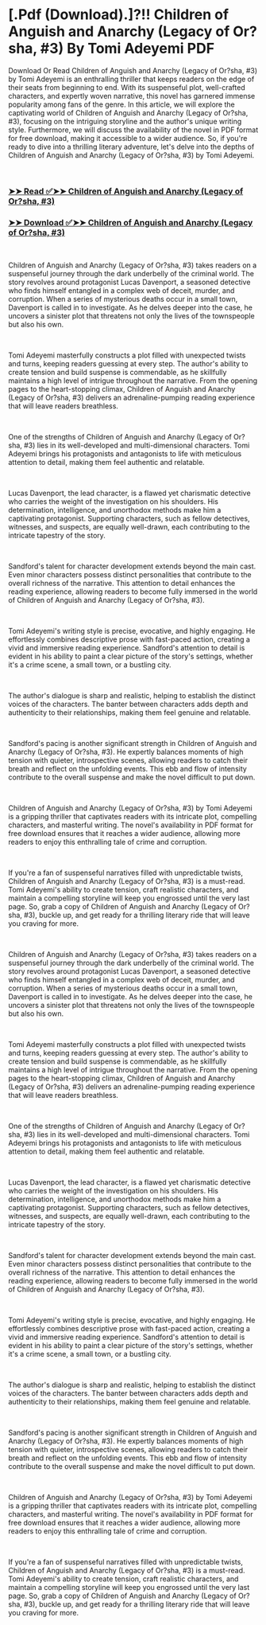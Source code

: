 # [.Pdf (Download).]?!! Children of Anguish and Anarchy (Legacy of Or?sha, #3) By Tomi Adeyemi PDF

<p>Download Or Read Children of Anguish and Anarchy (Legacy of Or?sha, #3) by Tomi Adeyemi is an enthralling thriller that keeps readers on the edge of their seats from beginning to end. With its suspenseful plot, well-crafted characters, and expertly woven narrative, this novel has garnered immense popularity among fans of the genre. In this article, we will explore the captivating world of Children of Anguish and Anarchy (Legacy of Or?sha, #3), focusing on the intriguing storyline and the author's unique writing style. Furthermore, we will discuss the availability of the novel in PDF format for free download, making it accessible to a wider audience. So, if you're ready to dive into a thrilling literary adventure, let's delve into the depths of Children of Anguish and Anarchy (Legacy of Or?sha, #3) by Tomi Adeyemi.</p>
<p>&nbsp;</p>

### [➤➤ Read ✅➤➤ Children of Anguish and Anarchy (Legacy of Or?sha, #3)](https://pdfworldnow.com/?book=68310983)

### [➤➤ Download ✅➤➤ Children of Anguish and Anarchy (Legacy of Or?sha, #3)](https://pdfworldnow.com/?book=68310983)

<p>&nbsp;</p>
<p>Children of Anguish and Anarchy (Legacy of Or?sha, #3) takes readers on a suspenseful journey through the dark underbelly of the criminal world. The story revolves around protagonist Lucas Davenport, a seasoned detective who finds himself entangled in a complex web of deceit, murder, and corruption. When a series of mysterious deaths occur in a small town, Davenport is called in to investigate. As he delves deeper into the case, he uncovers a sinister plot that threatens not only the lives of the townspeople but also his own.</p>
<p>&nbsp;</p>
<p>Tomi Adeyemi masterfully constructs a plot filled with unexpected twists and turns, keeping readers guessing at every step. The author's ability to create tension and build suspense is commendable, as he skillfully maintains a high level of intrigue throughout the narrative. From the opening pages to the heart-stopping climax, Children of Anguish and Anarchy (Legacy of Or?sha, #3) delivers an adrenaline-pumping reading experience that will leave readers breathless.</p>
<p>&nbsp;</p>
<p>One of the strengths of Children of Anguish and Anarchy (Legacy of Or?sha, #3) lies in its well-developed and multi-dimensional characters. Tomi Adeyemi brings his protagonists and antagonists to life with meticulous attention to detail, making them feel authentic and relatable.</p>
<p>&nbsp;</p>
<p>Lucas Davenport, the lead character, is a flawed yet charismatic detective who carries the weight of the investigation on his shoulders. His determination, intelligence, and unorthodox methods make him a captivating protagonist. Supporting characters, such as fellow detectives, witnesses, and suspects, are equally well-drawn, each contributing to the intricate tapestry of the story.</p>
<p>&nbsp;</p>
<p>Sandford's talent for character development extends beyond the main cast. Even minor characters possess distinct personalities that contribute to the overall richness of the narrative. This attention to detail enhances the reading experience, allowing readers to become fully immersed in the world of Children of Anguish and Anarchy (Legacy of Or?sha, #3).</p>
<p>&nbsp;</p>
<p>Tomi Adeyemi's writing style is precise, evocative, and highly engaging. He effortlessly combines descriptive prose with fast-paced action, creating a vivid and immersive reading experience. Sandford's attention to detail is evident in his ability to paint a clear picture of the story's settings, whether it's a crime scene, a small town, or a bustling city.</p>
<p>&nbsp;</p>
<p>The author's dialogue is sharp and realistic, helping to establish the distinct voices of the characters. The banter between characters adds depth and authenticity to their relationships, making them feel genuine and relatable.</p>
<p>&nbsp;</p>
<p>Sandford's pacing is another significant strength in Children of Anguish and Anarchy (Legacy of Or?sha, #3). He expertly balances moments of high tension with quieter, introspective scenes, allowing readers to catch their breath and reflect on the unfolding events. This ebb and flow of intensity contribute to the overall suspense and make the novel difficult to put down.</p>
<p>&nbsp;</p>
<p>Children of Anguish and Anarchy (Legacy of Or?sha, #3) by Tomi Adeyemi is a gripping thriller that captivates readers with its intricate plot, compelling characters, and masterful writing. The novel's availability in PDF format for free download ensures that it reaches a wider audience, allowing more readers to enjoy this enthralling tale of crime and corruption.</p>
<p>&nbsp;</p>
<p>If you're a fan of suspenseful narratives filled with unpredictable twists, Children of Anguish and Anarchy (Legacy of Or?sha, #3) is a must-read. Tomi Adeyemi's ability to create tension, craft realistic characters, and maintain a compelling storyline will keep you engrossed until the very last page. So, grab a copy of Children of Anguish and Anarchy (Legacy of Or?sha, #3), buckle up, and get ready for a thrilling literary ride that will leave you craving for more.</p>
<p>&nbsp;</p>
<p>Children of Anguish and Anarchy (Legacy of Or?sha, #3) takes readers on a suspenseful journey through the dark underbelly of the criminal world. The story revolves around protagonist Lucas Davenport, a seasoned detective who finds himself entangled in a complex web of deceit, murder, and corruption. When a series of mysterious deaths occur in a small town, Davenport is called in to investigate. As he delves deeper into the case, he uncovers a sinister plot that threatens not only the lives of the townspeople but also his own.</p>
<p>&nbsp;</p>
<p>Tomi Adeyemi masterfully constructs a plot filled with unexpected twists and turns, keeping readers guessing at every step. The author's ability to create tension and build suspense is commendable, as he skillfully maintains a high level of intrigue throughout the narrative. From the opening pages to the heart-stopping climax, Children of Anguish and Anarchy (Legacy of Or?sha, #3) delivers an adrenaline-pumping reading experience that will leave readers breathless.</p>
<p>&nbsp;</p>
<p>One of the strengths of Children of Anguish and Anarchy (Legacy of Or?sha, #3) lies in its well-developed and multi-dimensional characters. Tomi Adeyemi brings his protagonists and antagonists to life with meticulous attention to detail, making them feel authentic and relatable.</p>
<p>&nbsp;</p>
<p>Lucas Davenport, the lead character, is a flawed yet charismatic detective who carries the weight of the investigation on his shoulders. His determination, intelligence, and unorthodox methods make him a captivating protagonist. Supporting characters, such as fellow detectives, witnesses, and suspects, are equally well-drawn, each contributing to the intricate tapestry of the story.</p>
<p>&nbsp;</p>
<p>Sandford's talent for character development extends beyond the main cast. Even minor characters possess distinct personalities that contribute to the overall richness of the narrative. This attention to detail enhances the reading experience, allowing readers to become fully immersed in the world of Children of Anguish and Anarchy (Legacy of Or?sha, #3).</p>
<p>&nbsp;</p>
<p>Tomi Adeyemi's writing style is precise, evocative, and highly engaging. He effortlessly combines descriptive prose with fast-paced action, creating a vivid and immersive reading experience. Sandford's attention to detail is evident in his ability to paint a clear picture of the story's settings, whether it's a crime scene, a small town, or a bustling city.</p>
<p>&nbsp;</p>
<p>The author's dialogue is sharp and realistic, helping to establish the distinct voices of the characters. The banter between characters adds depth and authenticity to their relationships, making them feel genuine and relatable.</p>
<p>&nbsp;</p>
<p>Sandford's pacing is another significant strength in Children of Anguish and Anarchy (Legacy of Or?sha, #3). He expertly balances moments of high tension with quieter, introspective scenes, allowing readers to catch their breath and reflect on the unfolding events. This ebb and flow of intensity contribute to the overall suspense and make the novel difficult to put down.</p>
<p>&nbsp;</p>
<p>Children of Anguish and Anarchy (Legacy of Or?sha, #3) by Tomi Adeyemi is a gripping thriller that captivates readers with its intricate plot, compelling characters, and masterful writing. The novel's availability in PDF format for free download ensures that it reaches a wider audience, allowing more readers to enjoy this enthralling tale of crime and corruption.</p>
<p>&nbsp;</p>
<p>If you're a fan of suspenseful narratives filled with unpredictable twists, Children of Anguish and Anarchy (Legacy of Or?sha, #3) is a must-read. Tomi Adeyemi's ability to create tension, craft realistic characters, and maintain a compelling storyline will keep you engrossed until the very last page. So, grab a copy of Children of Anguish and Anarchy (Legacy of Or?sha, #3), buckle up, and get ready for a thrilling literary ride that will leave you craving for more.</p>
<p>&nbsp;</p>
